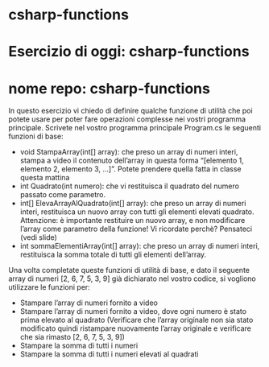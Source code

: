 # csharp-functions
# Esercizio di oggi: csharp-functions
# nome repo: csharp-functions
In questo esercizio vi chiedo di definire qualche funzione di utilità che poi potete usare per poter fare operazioni complesse nei vostri programma principale.
Scrivete nel vostro programma principale Program.cs le seguenti funzioni di base:
- void StampaArray(int[] array): che preso un array di numeri interi, stampa a video il contenuto dell’array in questa forma “[elemento 1, elemento 2, elemento 3, ...]”. Potete prendere quella fatta in classe questa mattina
- int Quadrato(int numero): che vi restituisca il quadrato del numero passato come parametro.
- int[] ElevaArrayAlQuadrato(int[] array): che preso un array di numeri interi, restituisca un nuovo array con tutti gli elementi elevati quadrato. Attenzione: è importante restituire un nuovo array, e non modificare l’array come parametro della funzione! Vi ricordate perchè? Pensateci (vedi slide)
- int sommaElementiArray(int[] array): che preso un array di numeri interi, restituisca la somma totale di tutti gli elementi dell’array.
  
Una volta completate queste funzioni di utilità di base, e dato il seguente array di numeri [2, 6, 7, 5, 3, 9] già dichiarato nel vostro codice, si vogliono utilizzare le funzioni per:
- Stampare l’array di numeri fornito a video
- Stampare l’array di numeri fornito a video, dove ogni numero è stato prima elevato al quadrato (Verificare che l’array originale non sia stato modificato quindi ristampare nuovamente l’array originale e verificare che sia rimasto [2, 6, 7, 5, 3, 9])
- Stampare la somma di tutti i numeri
- Stampare la somma di tutti i numeri elevati al quadrati
